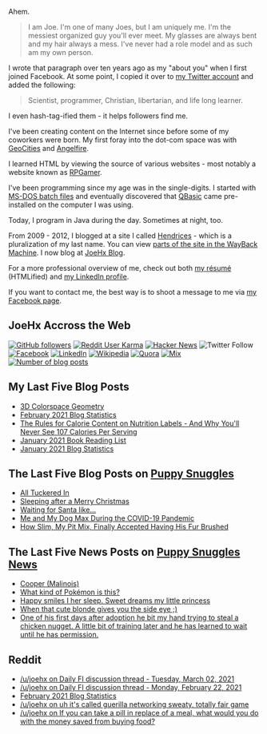Ahem.

> I am Joe. I'm one of many Joes, but I am uniquely me. I'm the messiest organized guy you'll ever meet. My glasses are always bent and my hair always a mess. I've never had a role model and as such am my own person.

I wrote that paragraph over ten years ago as my "about you" when I first joined Facebook. At some point, I copied it over to [my Twitter account](https://twitter.com/JoeHxBlog) and added the following:

> Scientist, programmer, Christian, libertarian, and life long learner.

I even hash-tag-ified them - it helps followers find me.

I've been creating content on the Internet since before some of my coworkers were born. My first foray into the dot-com space was with [GeoCities](https://en.wikipedia.org/wiki/Yahoo!_GeoCities) and [Angelfire](https://en.wikipedia.org/wiki/Angelfire).

I learned HTML by viewing the source of various websites - most notably a website known as [RPGamer](https://rpgamer.com/).

I've been programming since my age was in the single-digits. I started with [MS-DOS batch files](https://en.wikipedia.org/wiki/Batch_file) and eventually discovered that [QBasic](https://en.wikipedia.org/wiki/QBasic) came pre-installed on the computer I was using.

Today, I program in Java during the day. Sometimes at night, too.

From 2009 - 2012, I blogged at a site I called [Hendrices](https://www.facebook.com/Hendricescom/) - which is a pluralization of my last name. You can view [parts of the site in the WayBack Machine](https://web.archive.org/web/20090731115109/http://www.hendrices.com/). I now blog at [JoeHx Blog](https://www.joehxblog.com/).

For a more professional overview of me, check out both [my r&eacute;sum&eacute;](https://www.joehxblog.com/resume/) (HTMLified) and [my LinkedIn profile](https://www.linkedin.com/in/joehx/).

If you want to contact me, the best way is to shoot a message to me via [my Facebook page](https://www.facebook.com/JoeHxBlog/).

## JoeHx Accross the Web

[![GitHub followers](https://img.shields.io/github/followers/hendrixjoseph?label=GitHub&style=for-the-badge&logo=github)](https://github.com/hendrixjoseph)
[![Reddit User Karma](https://img.shields.io/reddit/user-karma/combined/joehx?label=Reddit&style=for-the-badge&logo=reddit)](https://www.reddit.com/user/joehx/)
[![Hacker News](https://img.shields.io/badge/dynamic/json?label=hacker+news&query=%24.karma&url=https%3A%2F%2Fhacker-news.firebaseio.com%2Fv0%2Fuser%2Fjoehx2.json&color=ff6600&style=for-the-badge&logo=y-combinator)](https://news.ycombinator.com/user?id=joehx2)
![Twitter Follow](https://img.shields.io/twitter/follow/JoeHxBlog?label=Twitter&style=for-the-badge&logo=twitter&color=1da1f2)
[![Facebook](https://img.shields.io/static/v1?label=FACEBOOK&message=143%20LIKES&color=3b5998&style=for-the-badge&logo=facebook)](https://www.facebook.com/JoeHxBlog)
[![LinkedIn](https://img.shields.io/static/v1?label=linkedin&message=177%20connections&color=2867b2&style=for-the-badge&logo=linkedin)](https://www.linkedin.com/in/joehx)
[![Wikipedia](https://img.shields.io/badge/dynamic/xml?label=wikipedia&query=%2F%2F%2A%5B%40id%3D%22general-stats%22%5D%2Fdiv%2Fdiv%2Fdiv%5B1%5D%2Ftable%2Ftbody%2Ftr%5B11%5D%2Ftd%5B2%5D%2Fstrong&suffix=%20edits&url=https%3A%2F%2Fxtools.wmflabs.org%2Fec%2Fen.wikipedia.org%2FHendrixjoseph&style=for-the-badge&logo=wikipedia&color=9f9f9f)](https://en.wikipedia.org/wiki/User:Hendrixjoseph)
[![Quora](https://img.shields.io/static/v1?label=quora&message=100%20followers&color=b92b27&style=for-the-badge&logo=quora&logoColor=b92b27)](https://www.quora.com/profile/Joseph-Hendrix)
[![Mix](https://img.shields.io/badge/dynamic/xml?color=ff8126&label=mix&query=%2F%2F%2A%5B%40id%3D%22root%22%5D%2Fdiv%2Fdiv%2Fdiv%5B2%5D%2Fdiv%5B1%5D%2Fdiv%5B2%5D%2Fdiv%5B2%5D%2Fdiv%5B1%5D%2Fa%5B1%5D%2Fspan&suffix=%20followers&url=https%3A%2F%2Fmix.com%2Fjoehx&style=for-the-badge&logo=mix)](https://mix.com/joehx)
[![Number of blog posts](https://img.shields.io/endpoint?style=for-the-badge&url=https%3A%2F%2Fwww.joehxblog.com%2Fdata%2Fnumposts.json)](https://www.joehxblog.com/)

## My Last Five Blog Posts

<!-- JOEHXBLOG:START -->
- [3D Colorspace Geometry](https://www.joehxblog.com/3d-colorspace-geometry/)
- [February 2021 Blog Statistics](https://www.joehxblog.com/february-2021-blog-statistics/)
- [The Rules for Calorie Content on Nutrition Labels - And Why You'll Never See 107 Calories Per Serving](https://www.joehxblog.com/the-rules-for-calorie-content-on-nutrition-labels/)
- [January 2021 Book Reading List](https://www.joehxblog.com/january-2021-book-reading-list/)
- [January 2021 Blog Statistics](https://www.joehxblog.com/january-2021-blog-statistics/)
<!-- JOEHXBLOG:END -->

## The Last Five Blog Posts on [Puppy Snuggles](https://www.puppy-snuggles.com/)

<!-- PUPPY-SNUGGLES:START -->
- [All Tuckered In](https://www.puppy-snuggles.com/blog/all-tuckered-in/)
- [Sleeping after a Merry Christmas](https://www.puppy-snuggles.com/blog/sleeping-after-a-merry-christmas/)
- [Waiting for Santa like...](https://www.puppy-snuggles.com/blog/waiting-for-santa-like/)
- [Me and My Dog Max During the COVID-19 Pandemic](https://www.puppy-snuggles.com/blog/me-and-my-dog-max-during-the-covid-19-pandemic/)
- [How Slim, My Pit Mix, Finally Accepted Having His Fur Brushed](https://www.puppy-snuggles.com/blog/how-slim-my-pit-mix-finally-accepted-having-his-fur-brushed/)
<!-- PUPPY-SNUGGLES:END -->

## The Last Five News Posts on [Puppy Snuggles News](https://news.puppy-snuggles.com/)

<!-- PUPPY-SNUGGLES-NEWS:START -->
- [Cooper (Malinois)](https://news.puppy-snuggles.com/4471137/cooper-malinois)
- [What kind of Pokémon is this?](https://news.puppy-snuggles.com/4453350/what-kind-of-pokemon-is-this)
- [Happy smiles I her sleep. Sweet dreams my little princess](https://news.puppy-snuggles.com/4459393/happy-smiles-i-her-sleep-sweet-dreams-my-little-princess)
- [When that cute blonde gives you the side eye ;)](https://news.puppy-snuggles.com/4459389/when-that-cute-blonde-gives-you-the-side-eye)
- [One of his first days after adoption he bit my hand trying to steal a chicken nugget. A little bit of training later and he has learned to wait until he has permission.](https://news.puppy-snuggles.com/4464367/one-of-his-first-days-after-adoption-he-bit-my-hand-trying-to-steal-a-chicken-nugget-a-little-bit-of-training-later-and-he-has-learned-to-wait-until-he-has-permission)
<!-- PUPPY-SNUGGLES-NEWS:END -->

## Reddit

<!-- REDDIT:START -->
- [/u/joehx on Daily FI discussion thread - Tuesday, March 02, 2021](https://www.reddit.com/r/financialindependence/comments/lvyk2m/daily_fi_discussion_thread_tuesday_march_02_2021/gpfaadi/)
- [/u/joehx on Daily FI discussion thread - Monday, February 22, 2021](https://www.reddit.com/r/financialindependence/comments/lpke3g/daily_fi_discussion_thread_monday_february_22_2021/gocbrru/)
- [February 2021 Blog Statistics](https://www.reddit.com/r/u_joehx/comments/log70j/february_2021_blog_statistics/)
- [/u/joehx on uh it's called guerilla networking sweaty, totally fair game](https://www.reddit.com/r/recruitinghell/comments/llb0a8/uh_its_called_guerilla_networking_sweaty_totally/gnptcpm/)
- [/u/joehx on If you can take a pill in replace of a meal, what would you do with the money saved from buying food?](https://www.reddit.com/r/AskReddit/comments/llef2y/if_you_can_take_a_pill_in_replace_of_a_meal_what/gnoz8p7/)
<!-- REDDIT:END -->
